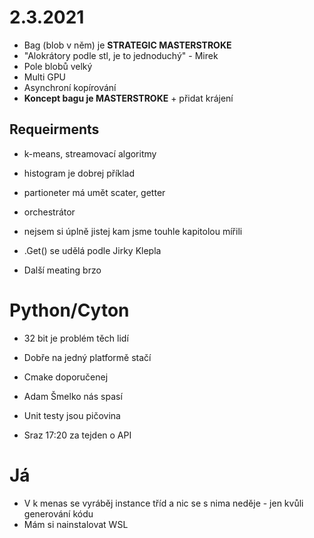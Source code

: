 # 2.3.2021

- Bag (blob v něm) je **STRATEGIC MASTERSTROKE**
- "Alokrátory podle stl, je to jednoduchý" - Mirek
- Pole blobů velký
- Multi GPU
- Asynchroní kopírování
- **Koncept bagu je MASTERSTROKE** + přidat krájení

## Requeirments
- k-means, streamovací algoritmy
- histogram je dobrej příklad
- partioneter má umět scater, getter
- orchestrátor
- nejsem si úplně jistej kam jsme touhle kapitolou mířili

- .Get() se udělá podle Jirky Klepla
- Další meating brzo


# Python/Cyton
- 32 bit je problém těch lidí
- Dobře na jedný platformě stačí
- Cmake doporučenej
- Adam Šmelko nás spasí


- Unit testy jsou pičovina
- Sraz 17:20 za tejden o API

# Já
- V k menas se vyráběj instance tříd a nic se s nima neděje - jen kvůli generování kódu
- Mám si nainstalovat WSL
